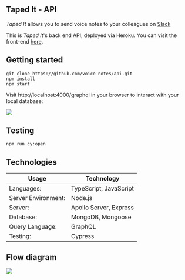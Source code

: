 ## Taped It - API

_Taped It_ allows you to send voice notes to your colleagues on [Slack](https://slack.com)

This is _Taped It_'s back end API, deployed via Heroku. You can visit the front-end [here](https://github.com/voice-notes/web/tree/master).

## Getting started

```
git clone https://github.com/voice-notes/api.git
npm install
npm start
```

Visit http://localhost:4000/graphql in your browser to interact with your local database:

<img src="https://i.ibb.co/xmGD2Sx/Screenshot-2021-03-04-at-15-10-56.png">

## Testing

```
npm run cy:open
```

## Technologies

| Usage               | Technology             |
| ------------------- | ---------------------- |
| Languages:          | TypeScript, JavaScript |
| Server Environment: | Node.js                |
| Server:             | Apollo Server, Express |
| Database:           | MongoDB, Mongoose      |
| Query Language:     | GraphQL                |
| Testing:            | Cypress                |

## Flow diagram  

<img src="https://i.ibb.co/3dbCBsk/Taped-It-Frame-1.jpg">
